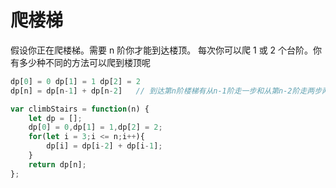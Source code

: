 # 爬楼梯

假设你正在爬楼梯。需要 n 阶你才能到达楼顶。 每次你可以爬 1 或 2 个台阶。你有多少种不同的方法可以爬到楼顶呢

```javascript
dp[0] = 0 dp[1] = 1 dp[2] = 2
dp[n] = dp[n-1] + dp[n-2]   // 到达第n阶楼梯有从n-1阶走一步和从第n-2阶走两步两种情况

var climbStairs = function(n) {
    let dp = [];
    dp[0] = 0,dp[1] = 1,dp[2] = 2;
    for(let i = 3;i <= n;i++){
        dp[i] = dp[i-2] + dp[i-1];
    }
    return dp[n];
};
```

